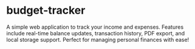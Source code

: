 # budget-tracker
A simple web application to track your income and expenses. Features include real-time balance updates, transaction history, PDF export, and local storage support. Perfect for managing personal finances with ease!
